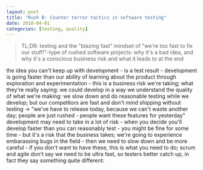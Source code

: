 ```yaml
---
layout: post
title: "Rush B: Counter terror tactics in software testing"
date: 2018-04-01
categories: [testing, quality]
---
```


> TL;DR: testing and the "blazing fast" mindset of "we're too fast to fix our stuff!"-type of rushed software projects: why it's a bad idea, and why it's a conscious business risk and what it leads to at the end


the idea you can't keep up with development - is a test result - development is going faster than our ability of learning about the product through exploration and experimentation - this is a business risk we're taking;
what they're really saying: we could develop in a way we understand the quality of what we're making: we slow down and do reasonable testing while we develop; but our competitors are fast and don't mind shipping without testing -> "we've have to release today, because we can't waste another day; people are just rushed - people want these features for yesterday"
development may need to take in a lot of risk - when you decide you'll develop faster than you can reasonably test - you might be fine for some time - but it's a risk that the business takes;
we're going to experience embarassing bugs in the field - then we need to slow down and be more careful - if you don't want to have these, this is what you need to do;
scrum and agile don't say we need to be ultra fast, so testers better catch up, in fact they say something quite different:
